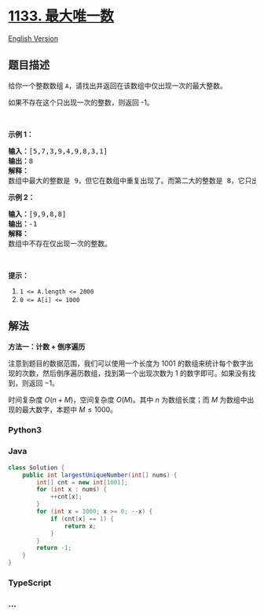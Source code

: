 # [1133. 最大唯一数](https://leetcode.cn/problems/largest-unique-number)

[English Version](/solution/1100-1199/1133.Largest%20Unique%20Number/README_EN.md)

## 题目描述

<!-- 这里写题目描述 -->

<p>给你一个整数数组&nbsp;<code>A</code>，请找出并返回在该数组中仅出现一次的最大整数。</p>

<p>如果不存在这个只出现一次的整数，则返回 -1。</p>

<p>&nbsp;</p>

<p><strong>示例 1：</strong></p>

<pre><strong>输入：</strong>[5,7,3,9,4,9,8,3,1]
<strong>输出：</strong>8
<strong>解释： </strong>
数组中最大的整数是 9，但它在数组中重复出现了。而第二大的整数是 8，它只出现了一次，所以答案是 8。
</pre>

<p><strong>示例 2：</strong></p>

<pre><strong>输入：</strong>[9,9,8,8]
<strong>输出：</strong>-1
<strong>解释： </strong>
数组中不存在仅出现一次的整数。
</pre>

<p>&nbsp;</p>

<p><strong>提示：</strong></p>

<ol>
	<li><code>1 &lt;= A.length &lt;= 2000</code></li>
	<li><code>0 &lt;= A[i] &lt;= 1000</code></li>
</ol>

## 解法

<!-- 这里可写通用的实现逻辑 -->

**方法一：计数 + 倒序遍历**

注意到题目的数据范围，我们可以使用一个长度为 $1001$ 的数组来统计每个数字出现的次数，然后倒序遍历数组，找到第一个出现次数为 $1$ 的数字即可。如果没有找到，则返回 $-1$。

时间复杂度 $O(n + M)$，空间复杂度 $O(M)$。其中 $n$ 为数组长度；而 $M$ 为数组中出现的最大数字，本题中 $M \leq 1000$。

<!-- tabs:start -->

### **Python3**

<!-- 这里可写当前语言的特殊实现逻辑 -->





### **Java**

<!-- 这里可写当前语言的特殊实现逻辑 -->

```java
class Solution {
    public int largestUniqueNumber(int[] nums) {
        int[] cnt = new int[1001];
        for (int x : nums) {
            ++cnt[x];
        }
        for (int x = 1000; x >= 0; --x) {
            if (cnt[x] == 1) {
                return x;
            }
        }
        return -1;
    }
}
```













### **TypeScript**



### **...**

```

```


